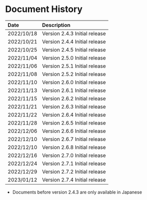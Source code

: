 # Document History

| Date       | Description                                   |
| :--------  | :-------------------------------------------- |
| 2022/10/18 | Version 2.4.3 Initial release                 |
| 2022/10/21 | Version 2.4.4 Initial release                 |
| 2022/10/25 | Version 2.4.5 Initial release                 |
| 2022/11/04 | Version 2.5.0 Initial release                 |
| 2022/11/06 | Version 2.5.1 Initial release                 |
| 2022/11/08 | Version 2.5.2 Initial release                 |
| 2022/11/10 | Version 2.6.0 Initial release                 |
| 2022/11/13 | Version 2.6.1 Initial release                 |
| 2022/11/15 | Version 2.6.2 Initial release                 |
| 2022/11/21 | Version 2.6.3 Initial release                 |
| 2022/11/22 | Version 2.6.4 Initial release                 |
| 2022/11/28 | Version 2.6.5 Initial release                 |
| 2022/12/06 | Version 2.6.6 Initial release                 |
| 2022/12/10 | Version 2.6.7 Initial release                 |
| 2022/12/10 | Version 2.6.8 Initial release                 |
| 2022/12/16 | Version 2.7.0 Initial release                 |
| 2022/12/24 | Version 2.7.1 Initial release                 |
| 2022/12/29 | Version 2.7.2 Initial release                 |
| 2023/01/12 | Version 2.7.4 Initial release                 |

- Documents before version 2.4.3 are only available in Japanese

